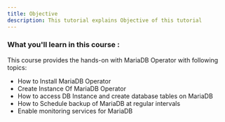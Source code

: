 ```yaml
---
title: Objective
description: This tutorial explains Objective of this tutorial
---
```


### What you'll learn in this course :

This course provides the hands-on with MariaDB Operator with following topics:

- How to Install MariaDB Operator
- Create Instance Of MariaDB Operator
- How to access DB Instance and create database tables on MariaDB
- How to Schedule backup of MariaDB at regular intervals
- Enable monitoring services for MariaDB

